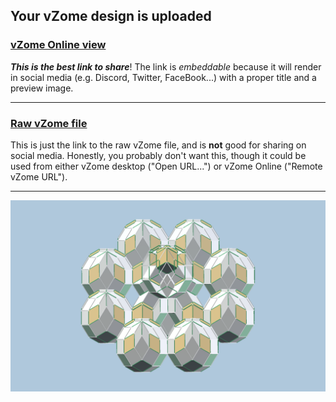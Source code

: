 ## Your vZome design is uploaded

### [vZome Online view][embed]

***This is the best link to share***!  The link is *embeddable* because it will render in social media (e.g. Discord, Twitter, FaceBook...) with a proper title and a preview image.

---

### [Raw vZome file][raw]

This is just the link to the raw vZome file, and is **not** good for
sharing on social media.
Honestly, you probably don't want this, though it could be used from either
vZome desktop ("Open URL...") or vZome Online ("Remote vZome URL").

---

![Image](<32-gon-field-8-directions-arrayvZome.png>)


[embed]: <https://vzome.com/app/embed.py?url=https://raw.githubusercontent.com/John-Kostick/vzome-sharing/main/2021/09/16/13-30-28-32-gon-field-8-directions-arrayvZome/32-gon-field-8-directions-arrayvZome.vZome>
[raw]: <https://raw.githubusercontent.com/John-Kostick/vzome-sharing/main/2021/09/16/13-30-28-32-gon-field-8-directions-arrayvZome/32-gon-field-8-directions-arrayvZome.vZome>
